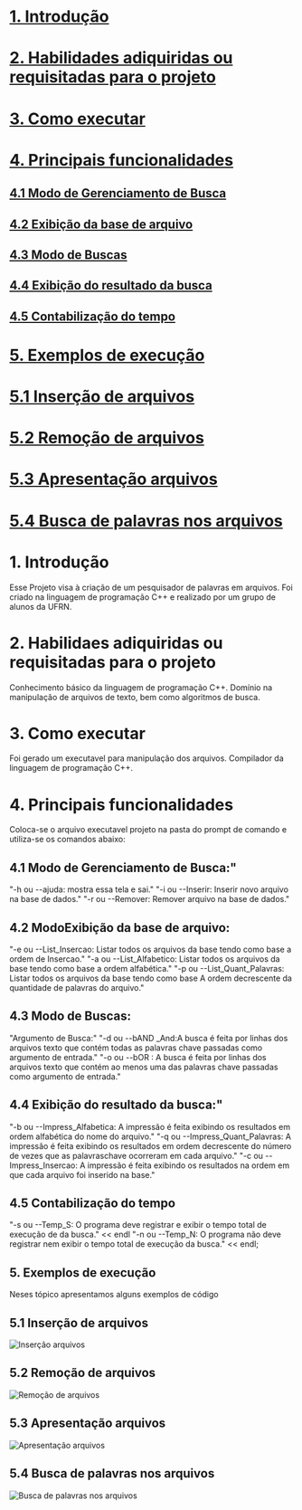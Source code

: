 # [1. Introdução](https://github.com/ThaynanPaulo/Pesquisador-de-palavras/blob/main/README.md#1-introdu%C3%A7%C3%A3o-1)
# [2. Habilidades adiquiridas ou requisitadas para o projeto](https://github.com/ThaynanPaulo/Pesquisador-de-palavras/blob/main/README.md#2-habilidaes-adiquiridas-ou-requisitadas-para-o-projeto)
# [3. Como executar](https://github.com/ThaynanPaulo/Pesquisador-de-palavras/blob/main/README.md#3-como-executar-1)
# [4. Principais funcionalidades](https://github.com/ThaynanPaulo/Pesquisador-de-palavras/blob/main/README.md#4-principais-funcionalidades-1)
## [4.1 Modo de Gerenciamento de Busca](https://github.com/ThaynanPaulo/Pesquisador-de-palavras/blob/main/README.md#41-modo-de-gerenciamento-de-busca-1)
## [4.2 Exibição da base de arquivo](https://github.com/ThaynanPaulo/Pesquisador-de-palavras/blob/main/README.md#42-modoexibi%C3%A7%C3%A3o-da-base-de-arquivo)
## [4.3 Modo de Buscas](https://github.com/ThaynanPaulo/Pesquisador-de-palavras/blob/main/README.md#43-modo-de-buscas-1)
## [4.4 Exibição do resultado da busca](https://github.com/ThaynanPaulo/Pesquisador-de-palavras/blob/main/README.md#44-exibi%C3%A7%C3%A3o-do-resultado-da-busca-1)
## [4.5 Contabilização do tempo](https://github.com/ThaynanPaulo/Pesquisador-de-palavras/blob/main/README.md#45-contabiliza%C3%A7%C3%A3o-do-tempo-1)
# [5. Exemplos de execução](https://github.com/ThaynanPaulo/Pesquisador-de-palavras/blob/main/README.md#5-exemplos-de-execu%C3%A7%C3%A3o-1)
# [5.1 Inserção de arquivos](https://github.com/ThaynanPaulo/Pesquisador-de-palavras/blob/main/README.md#51-inser%C3%A7%C3%A3o-de-arquivos-1)
# [5.2 Remoção de arquivos](https://github.com/ThaynanPaulo/Pesquisador-de-palavras/blob/main/README.md#52-remo%C3%A7%C3%A3o-de-arquivos-1)
# [5.3 Apresentação arquivos](https://github.com/ThaynanPaulo/Pesquisador-de-palavras/blob/main/README.md#53-apresenta%C3%A7%C3%A3o-arquivos-1)
# [5.4 Busca de palavras nos arquivos](https://github.com/ThaynanPaulo/Pesquisador-de-palavras/blob/main/README.md#54-busca-de-palavras-nos-arquivos-1)

# 1. Introdução
Esse Projeto visa à criação de um pesquisador de palavras em arquivos. Foi criado na linguagem de programação C++ e realizado por um grupo de alunos da UFRN.

# 2. Habilidaes adiquiridas ou requisitadas para o projeto
Conhecimento básico da linguagem de programação C++. Domínio na manipulação de arquivos de texto, bem como algoritmos de busca.

# 3. Como executar
Foi gerado um executavel para manipulação dos arquivos. Compilador da linguagem de programação C++.

# 4. Principais funcionalidades

Coloca-se o arquivo executavel projeto na pasta do prompt de comando e utiliza-se os comandos abaixo:

## 4.1 Modo de Gerenciamento de Busca:"
"-h ou --ajuda: mostra essa tela e sai."
"-i ou --Inserir: Inserir novo arquivo na base de dados." 
"-r ou --Remover: Remover arquivo na base de dados."

## 4.2 ModoExibição da base de arquivo:
"-e ou --List_Insercao: Listar todos os arquivos da base tendo como base a ordem de Insercao."
"-a ou --List_Alfabetico: Listar todos os arquivos da base tendo como base a ordem alfabética."
"-p ou --List_Quant_Palavras: Listar todos os arquivos da base tendo como base A ordem decrescente da quantidade de palavras do arquivo."

## 4.3 Modo de Buscas:
"Argumento de Busca:"
"-d ou --bAND _And:A busca é feita por linhas dos arquivos texto que contém todas as palavras chave passadas como argumento de entrada."
"-o ou --bOR : A busca é feita por linhas dos arquivos texto que contém ao menos uma das palavras chave passadas como argumento de entrada."

## 4.4 Exibição do resultado da busca:"
"-b ou --Impress_Alfabetica: A impressão é feita exibindo os resultados em ordem alfabética do nome do arquivo."
"-q ou --Impress_Quant_Palavras: A impressão é feita exibindo os resultados em ordem decrescente do número de vezes que as palavraschave ocorreram em cada arquivo." 
"-c ou --Impress_Insercao: A impressão é feita exibindo os resultados na ordem em que cada arquivo foi inserido na base." 

## 4.5 Contabilização do tempo
"-s ou --Temp_S: O programa deve registrar e exibir o tempo total de execução de da busca." << endl
"-n ou --Temp_N: O programa não deve registrar nem exibir o tempo total de execução da busca." << endl;


## 5. Exemplos de execução

Neses tópico apresentamos alguns exemplos de código

## 5.1 Inserção de arquivos

![Inserção arquivos](https://github.com/user-attachments/assets/5d43dc3b-9e75-4f50-b51a-196f83b5f063)

## 5.2 Remoção de arquivos

![Remoção de arquivos](https://github.com/user-attachments/assets/6e8eec6c-b6c1-4639-afbb-2ce949371162)

## 5.3 Apresentação arquivos

![Apresentação arquivos](https://github.com/user-attachments/assets/08ac9e67-6438-4729-a744-b4bddb400d20)

## 5.4 Busca de palavras nos arquivos

![Busca de palavras nos arquivos](https://github.com/user-attachments/assets/8c26d6eb-82ff-4a69-b568-1669e3d4741d)

